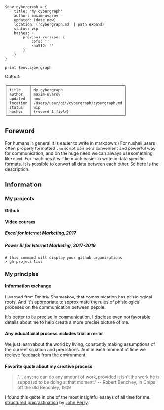 ```nu
$env.cybergraph = {
    title: 'My cybergraph'
    author: maxim-uvarov
    updated: (date now)
    location: ('cybergraph.md' | path expand)
    status: wip
    hashes: {
        previous_version: {
            ipfs: ''
            sha512: ''
        }
    }
}

print $env.cybergraph
```

Output:

```
╭──────────┬──────────────────────────────────────────╮
│ title    │ My cybergraph                            │
│ author   │ maxim-uvarov                             │
│ updated  │ now                                      │
│ location │ /Users/user/git/cybergraph/cybergraph.md │
│ status   │ wip                                      │
│ hashes   │ {record 1 field}                         │
╰──────────┴──────────────────────────────────────────╯
```

## Foreword

For humans in general it is easier to write in markdown:)
For nushell users often properly formatted `.nu` script can be a convenient and powerful way for communication, and on the huge need we can always use something like `numd`.
For machines it will be much easier to write in data specific formats.
It is possible to convert all data between each other.
So here is the description.

## Information

### My projects

#### Github

#### Video courses

##### Excel for Internet Marketing, 2017

##### Power BI for Internet Marketing, 2017-2019

```nu
# this command will display your github organisations
> gh project list
```

### My principles

#### Information exchange

I learned from Dmitriy Shamenkov, that communication has phisiological roots. And it's appropriate to approximate the rules of phisiological proceses on the communication between pepole.

It's better to be precise in communication. I disclose even not favorable details about me to help create a more precise picture of me.

#### Any educational process includes trial an error

We just learn about the world by living, constantly making assumptions of the current situation and predictions. And in each moment of time we recieve feedback from the environment.

#### Favorite quote about my creative process

> "... anyone can do any amount of work, provided it isn't the work he is supposed to be doing at that moment."
> -- Robert Benchley, in Chips off the Old Benchley, 1949

I found this quote in one of the most insightful essays of all time for me: [structured procrastination](https://structuredprocrastination.com) by [John Perry](http://john.jperry.net).
